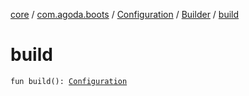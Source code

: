 [core](../../../index.md) / [com.agoda.boots](../../index.md) / [Configuration](../index.md) / [Builder](index.md) / [build](./build.md)

# build

`fun build(): `[`Configuration`](../index.md)